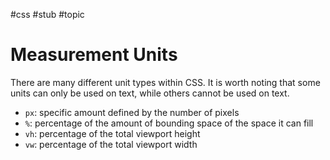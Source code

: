 #css #stub #topic

# Measurement Units
There are many different unit types within CSS. It is worth noting that some units can only be used on text, while others cannot be used on text.

- `px`: specific amount defined by the number of pixels
- `%`: percentage of the amount of bounding space of the space it can fill
- `vh`: percentage of the total viewport height
- `vw`: percentage of the total viewport width